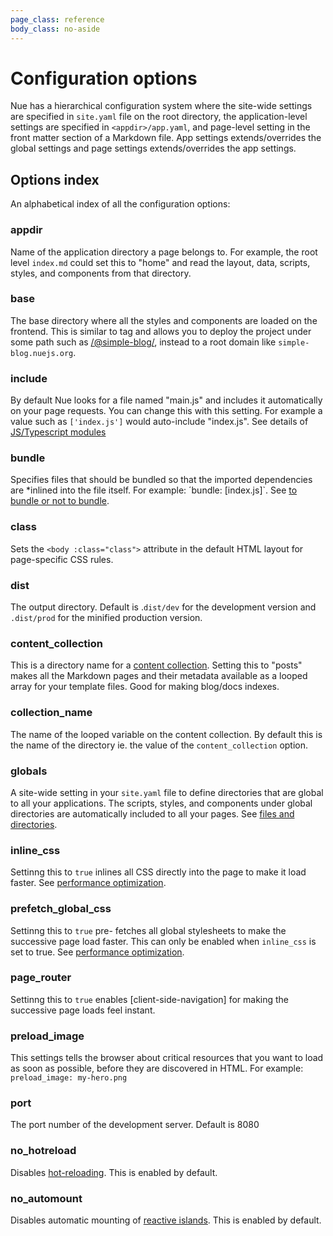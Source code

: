 ```yaml
---
page_class: reference
body_class: no-aside
---
```


# Configuration options
Nue has a hierarchical configuration system where the site-wide settings are specified in `site.yaml` file on the root directory, the application-level settings are specified in `<appdir>/app.yaml`, and page-level setting in the front matter section of a Markdown file. App settings extends/overrides the global settings and page settings extends/overrides the app settings.


## Options index
An alphabetical index of all the configuration options:

### appdir
Name of the application directory a page belongs to. For example, the root level `index.md` could set this to "home" and read the layout, data, scripts, styles, and components from that directory.

### base
The base directory where all the styles and components are loaded on the frontend. This is similar to [<base>](//developer.mozilla.org/en-US/docs/Web/HTML/Element/base) tag and allows you to deploy the project under some path such as [/@simple-blog/](/@simple-blog/), instead to a root domain like `simple-blog.nuejs.org`.

### include
By default Nue looks for a file named "main.js" and includes it automatically on your page requests. You can change this with this setting. For example a value such as `['index.js']` would auto-include "index.js". See details of [JS/Typescript modules](../concepts/js-modules.html)

### bundle
Specifies files that should be bundled so that the imported dependencies are *inlined into the file itself. For example: ´bundle: [index.js]`. See [to bundle or not to bundle](../concepts/js-modules.html#unbundled).


### class
Sets the `<body :class="class">` attribute in the default HTML layout for  page-specific CSS rules.

### dist
The output directory. Default is .`dist/dev` for the development version and `.dist/prod` for the minified production version.

### content_collection
This is a directory name for a [content collection](content-collection). Setting this to "posts" makes all the Markdown pages and their metadata available as a looped array for your template files. Good for making blog/docs indexes.

### collection_name
The name of the looped variable on the content collection. By default this is the name of the directory ie. the value of the `content_collection` option.

### globals
A site-wide setting in your `site.yaml` file to define directories that are global to all your applications. The scripts, styles, and components under global directories are automatically included to all your pages. See [files and directories](files-and-directories).

### inline_css
Settinng this to `true` inlines all CSS directly into the page to make it load faster. See [performance optimization](performance-optimization).

### prefetch_global_css
Settinng this to `true` pre- fetches all global stylesheets to make the successive page load faster. This can only be enabled when `inline_css` is set to true. See [performance optimization](performance-optimization).

### page_router
Settinng this to `true` enables [client-side-navigation] for making the successive page loads feel instant.

### preload_image
This settings tells the browser about critical resources that you want to load as soon as possible, before they are discovered in HTML. For example: `preload_image: my-hero.png`

### port
The port number of the development server. Default is 8080

### no_hotreload
Disables [hot-reloading](hot-reloading). This is enabled by default.

### no_automount
Disables automatic mounting of [reactive islands](reactive-islands). This is enabled by default.








